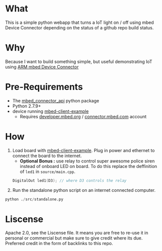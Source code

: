 # What 
This is a simple python webapp that turns a IoT light on / off using mbed Device Connector depending on the status of a github repo build status. 

# Why
Because I want to build something simple, but useful demonstrating IoT using [ARM mbed Device Connector](http://connector.mbed.com)

# Pre-Requirements
* The [mbed_connector_api](https://github.com/ARMmbed/mbed-connector-api-python) python package
* Python 2.7.9+
* device running [mbed-client-example](https://github.com/ARMmbed/mbed-client-examples)
    * Requires [developer.mbed.org](http://developer.mbed.org) / [connector.mbed.com](http://connector.mbed.com) account

# How
1. Load board with [mbed-client-example](https://github.com/ARMmbed/mbed-client-examples). Plug in power and ethernet to connect the board to the internet.
   * **Optional Bonus :** use relay to control super awesome police siren instead of onboard LED on board. To do this replace the deffinition of `led1` in `source/main.cpp`.
   ```cpp
   DigitalOut led1(D3); // where D3 controls the relay
   ```
2. Run the standalone python script on an internet connected computer. 
```python
python ./src/standalone.py
```

# Liscense
Apache 2.0, see the Liscense file. It means you are free to re-use it in personal or commercial but make sure to give credit where its due. Preferred credit in the form of backlinks to this repo. 
